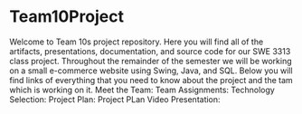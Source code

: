 # Team10Project
Welcome to Team 10s project repository. Here you will find all of the artifacts, presentations, documentation, and source code for our SWE 3313 class project.
Throughout the remainder of the semester we will be working on a small e-commerce website using Swing, Java, and SQL.
Below you will find links of everything that you need to know about the project and the tam which is working on it.
Meet the Team:
Team Assignments:
Technology Selection:
Project Plan:
Project PLan Video Presentation:
